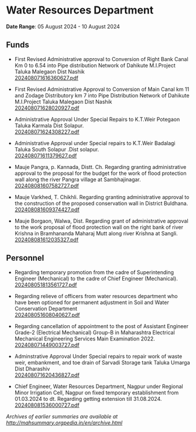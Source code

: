 # Water Resources Department

**Date Range**: 05 August 2024 - 10 August 2024


## Funds
- First Revised Administrative approval to Conversion of Right Bank Canal Km 0 to 6.54 into Pipe distribution Network of Dahikute M.I.Project Taluka Malegaon Dist Nashik\
  [202408071616360627.pdf](https://gr.maharashtra.gov.in/Site/Upload/Government%20Resolutions/English/202408071616360627.pdf)

- First Revised Administrative Approval to Conversion of Main Canal km 11 and Zodage Distributory km 7 into Pipe Distribution Network of Dahikute M.I.Project Taluka Malegaon Dist Nashik\
  [202408071628020927.pdf](https://gr.maharashtra.gov.in/Site/Upload/Government%20Resolutions/English/202408071628020927.pdf)

- Administrative Approval Under Special  Repairs to K.T.Weir Potegaon Taluka Karmala Dist Solapur.\
  [202408071624308227.pdf](https://gr.maharashtra.gov.in/Site/Upload/Government%20Resolutions/English/202408071624308227.pdf)

- Administrative Approval under Special repairs to K.T.Weir Badalagi Taluka South Solapur .Dist solapur.\
  [202408071611379627.pdf](https://gr.maharashtra.gov.in/Site/Upload/Government%20Resolutions/English/202408071611379627.pdf)

- Mauje Pangra, p. Kannada, Distt. Ch. Regarding granting administrative approval to the proposal for the budget for the work of flood protection wall along the river Pangra village at Sambhajinagar.\
  [202408081607582727.pdf](https://gr.maharashtra.gov.in/Site/Upload/Government%20Resolutions/English/202408081607582727.pdf)

- Mauje Varkhed, T. Chikhli. Regarding granting administrative approval to the construction of the proposed conservation wall in District Buldhana.\
  [202408081609374427.pdf](https://gr.maharashtra.gov.in/Site/Upload/Government%20Resolutions/English/202408081609374427.pdf)

- Mauje Borgaon, Walwa, Dist. Regarding grant of administrative approval to the work proposal of flood protection wall on the right bank of river Krishna in Bramhananda Maharaj Mutt along river Krishna at Sangli.\
  [202408081612035327.pdf](https://gr.maharashtra.gov.in/Site/Upload/Government%20Resolutions/English/202408081612035327.pdf)

## Personnel
- Regarding temporary promotion from the cadre of Superintending Engineer (Mechanical) to the cadre of Chief Engineer (Mechanical).\
  [202408051813561727.pdf](https://gr.maharashtra.gov.in/Site/Upload/Government%20Resolutions/English/202408051813561727.pdf)

- Regarding relieve of officers from water resources department who have been optioned for permanent adjustment in Soil and Water Conservation Department\
  [202408051608040627.pdf](https://gr.maharashtra.gov.in/Site/Upload/Government%20Resolutions/English/202408051608040627.pdf)

- Regarding cancellation of appointment to the post of Assistant Engineer Grade-2 (Electrical  Mechanical) Group-B in Maharashtra Electrical  Mechanical Engineering Services Main Examination 2022.\
  [202408071449003727.pdf](https://gr.maharashtra.gov.in/Site/Upload/Government%20Resolutions/English/202408071449003727.pdf)

- Adminstrative Approval Under Special repairs to repair work of waste weir, embankment, and toe drain of Sarvadi Storage tank Taluka Umarga Dist Dharashiv\
  [202408071620436827.pdf](https://gr.maharashtra.gov.in/Site/Upload/Government%20Resolutions/English/202408071620436827.pdf)

- Chief Engineer, Water Resources Department, Nagpur under Regional Minor Irrigation Cell, Nagpur on fixed temporary establishment from 01.03.2024 to dt. Regarding getting extension till 31.08.2024.\
  [202408081536000727.pdf](https://gr.maharashtra.gov.in/Site/Upload/Government%20Resolutions/English/202408081536000727.pdf)


*Archives of earlier summaries are available at http://mahsummary.orgpedia.in/en/archive.html*